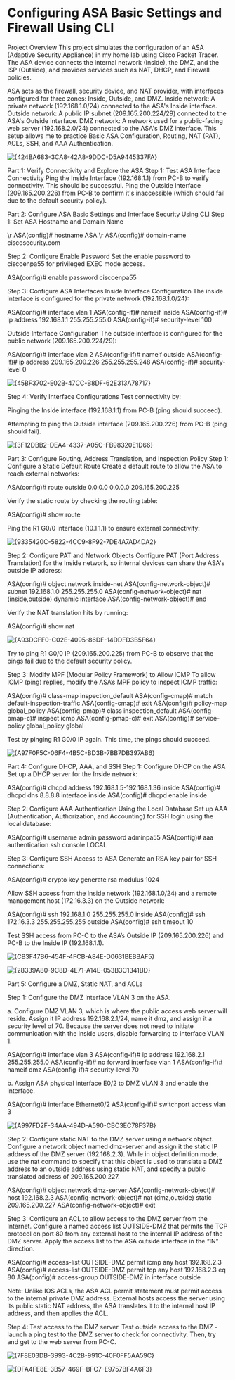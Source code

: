 # Configuring ASA Basic Settings and Firewall Using CLI

Project Overview
This project simulates the configuration of an ASA (Adaptive Security Appliance) in my home lab using Cisco Packet Tracer. The ASA device connects the internal network (Inside), the DMZ, and the ISP (Outside), and provides services such as NAT, DHCP, and Firewall policies.

ASA acts as the firewall, security device, and NAT provider, with interfaces configured for three zones: Inside, Outside, and DMZ.
Inside network: A private network (192.168.1.0/24) connected to the ASA's Inside interface.
Outside network: A public IP subnet (209.165.200.224/29) connected to the ASA's Outside interface.
DMZ network: A network used for a public-facing web server (192.168.2.0/24) connected to the ASA's DMZ interface.
This setup allows me to practice Basic ASA Configuration, Routing, NAT (PAT), ACLs, SSH, and AAA Authentication.

![{424BA683-3CA8-42A8-9DDC-D5A9445337FA}](https://github.com/user-attachments/assets/f50c6396-61dd-47a1-84ef-e8c93470c3a3)

Part 1: Verify Connectivity and Explore the ASA
Step 1: Test ASA Interface Connectivity
Ping the Inside Interface (192.168.1.1) from PC-B to verify connectivity. This should be successful.
Ping the Outside Interface (209.165.200.226) from PC-B to confirm it's inaccessible (which should fail due to the default security policy).

Part 2: Configure ASA Basic Settings and Interface Security Using CLI
Step 1: Set ASA Hostname and Domain Name

\r ASA(config)# hostname ASA
\r ASA(config)# domain-name ciscosecurity.com

Step 2: Configure Enable Password
Set the enable password to ciscoenpa55 for privileged EXEC mode access.

ASA(config)# enable password ciscoenpa55

Step 3: Configure ASA Interfaces
Inside Interface Configuration
The inside interface is configured for the private network (192.168.1.0/24):

ASA(config)# interface vlan 1
ASA(config-if)# nameif inside
ASA(config-if)# ip address 192.168.1.1 255.255.255.0
ASA(config-if)# security-level 100

Outside Interface Configuration
The outside interface is configured for the public network (209.165.200.224/29):

ASA(config)# interface vlan 2
ASA(config-if)# nameif outside
ASA(config-if)# ip address 209.165.200.226 255.255.255.248
ASA(config-if)# security-level 0

![{45BF3702-E02B-47CC-B8DF-62E313A78717}](https://github.com/user-attachments/assets/25dc6bfe-2831-4785-82b2-38e4f335eac1)

Step 4: Verify Interface Configurations
Test connectivity by:

Pinging the Inside interface (192.168.1.1) from PC-B (ping should succeed).

Attempting to ping the Outside interface (209.165.200.226) from PC-B (ping should fail).

![{3F12DBB2-DEA4-4337-A05C-FB98320E1D66}](https://github.com/user-attachments/assets/b04facfe-3395-4078-9718-fe3099fe6f37)

Part 3: Configure Routing, Address Translation, and Inspection Policy
Step 1: Configure a Static Default Route
Create a default route to allow the ASA to reach external networks:

ASA(config)# route outside 0.0.0.0 0.0.0.0 209.165.200.225

Verify the static route by checking the routing table:

ASA(config)# show route

Ping the R1 G0/0 interface (10.1.1.1) to ensure external connectivity:

![{9335420C-5822-4CC9-8F92-7DE4A7AD4DA2}](https://github.com/user-attachments/assets/408994ca-d9aa-4422-9086-e2921e98f740)

Step 2: Configure PAT and Network Objects
Configure PAT (Port Address Translation) for the Inside network, so internal devices can share the ASA's outside IP address:

ASA(config)# object network inside-net
ASA(config-network-object)# subnet 192.168.1.0 255.255.255.0
ASA(config-network-object)# nat (inside,outside) dynamic interface
ASA(config-network-object)# end

Verify the NAT translation hits by running:

ASA(config)# show nat

![{A93DCFF0-C02E-4095-86DF-14DDFD3B5F64}](https://github.com/user-attachments/assets/9290ad6c-160e-4f77-aa6d-13aadd442b9a)

Try to ping R1 G0/0 IP (209.165.200.225) from PC-B to observe that the pings fail due to the default security policy.

Step 3: Modify MPF (Modular Policy Framework) to Allow ICMP
To allow ICMP (ping) replies, modify the ASA’s MPF policy to inspect ICMP traffic:

ASA(config)# class-map inspection_default
ASA(config-cmap)# match default-inspection-traffic
ASA(config-cmap)# exit
ASA(config)# policy-map global_policy
ASA(config-pmap)# class inspection_default
ASA(config-pmap-c)# inspect icmp
ASA(config-pmap-c)# exit
ASA(config)# service-policy global_policy global

Test by pinging R1 G0/0 IP again. This time, the pings should succeed.

![{A97F0F5C-06F4-4B5C-BD3B-7BB7DB397AB6}](https://github.com/user-attachments/assets/64e3d0e8-6b5b-4a45-9d6d-61a57ebaa9ad)

Part 4: Configure DHCP, AAA, and SSH
Step 1: Configure DHCP on the ASA
Set up a DHCP server for the Inside network:

ASA(config)# dhcpd address 192.168.1.5-192.168.1.36 inside
ASA(config)# dhcpd dns 8.8.8.8 interface inside
ASA(config)# dhcpd enable inside

Step 2: Configure AAA Authentication Using the Local Database
Set up AAA (Authentication, Authorization, and Accounting) for SSH login using the local database:

ASA(config)# username admin password adminpa55
ASA(config)# aaa authentication ssh console LOCAL

Step 3: Configure SSH Access to ASA
Generate an RSA key pair for SSH connections:

ASA(config)# crypto key generate rsa modulus 1024

Allow SSH access from the Inside network (192.168.1.0/24) and a remote management host (172.16.3.3) on the Outside network:

ASA(config)# ssh 192.168.1.0 255.255.255.0 inside
ASA(config)# ssh 172.16.3.3 255.255.255.255 outside
ASA(config)# ssh timeout 10

Test SSH access from PC-C to the ASA’s Outside IP (209.165.200.226) and PC-B to the Inside IP (192.168.1.1).

![{CB3F47B6-454F-4FCB-A84E-D0631BEBBAF5}](https://github.com/user-attachments/assets/072441d9-75ed-4113-b20e-bc48531842c9)

![{28339A80-9C8D-4E71-A14E-053B3C1341BD}](https://github.com/user-attachments/assets/8e0b7c59-963d-4d4d-a44b-1f57917bee60)


Part 5: Configure a DMZ, Static NAT, and ACLs

Step 1: Configure the DMZ interface VLAN 3 on the ASA.

a. Configure DMZ VLAN 3, which is where the public access web server will reside. Assign it IP address
192.168.2.1/24, name it dmz, and assign it a security level of 70. Because the server does not need to
initiate communication with the inside users, disable forwarding to interface VLAN 1.

ASA(config)# interface vlan 3
ASA(config-if)# ip address 192.168.2.1 255.255.255.0
ASA(config-if)# no forward interface vlan 1
ASA(config-if)# nameif dmz
ASA(config-if)# security-level 70


b. Assign ASA physical interface E0/2 to DMZ VLAN 3 and enable the interface.

ASA(config)# interface Ethernet0/2
ASA(config-if)# switchport access vlan 3

![{A997FD2F-34AA-494D-A590-CBC3EC78F37B}](https://github.com/user-attachments/assets/974d96c2-5a7e-40e7-a18d-ff6747fb156c)

Step 2: Configure static NAT to the DMZ server using a network object.
Configure a network object named dmz-server and assign it the static IP address of the DMZ server
(192.168.2.3). While in object definition mode, use the nat command to specify that this object is used to
translate a DMZ address to an outside address using static NAT, and specify a public translated address of
209.165.200.227.

ASA(config)# object network dmz-server
ASA(config-network-object)# host 192.168.2.3
ASA(config-network-object)# nat (dmz,outside) static 209.165.200.227
ASA(config-network-object)# exit

Step 3: Configure an ACL to allow access to the DMZ server from the Internet.
Configure a named access list OUTSIDE-DMZ that permits the TCP protocol on port 80 from any external
host to the internal IP address of the DMZ server. Apply the access list to the ASA outside interface in the “IN”
direction.

ASA(config)# access-list OUTSIDE-DMZ permit icmp any host 192.168.2.3
ASA(config)# access-list OUTSIDE-DMZ permit tcp any host 192.168.2.3 eq 80
ASA(config)# access-group OUTSIDE-DMZ in interface outside

Note: Unlike IOS ACLs, the ASA ACL permit statement must permit access to the internal private DMZ
address. External hosts access the server using its public static NAT address, the ASA translates it to the
internal host IP address, and then applies the ACL.

Step 4: Test access to the DMZ server.
Test outside access to the DMZ - launch a ping test to the DMZ server to check for connectivity. Then, try and
get to the web server from PC-C.

![{7F8E03DB-3993-4C2B-991C-40F0FF5AA59C}](https://github.com/user-attachments/assets/4776a7ad-c9e8-4dbd-b823-2cc32a475283)

![{DFA4FE8E-3B57-469F-BFC7-E9757BF4A6F3}](https://github.com/user-attachments/assets/ddf568f3-6230-416c-8796-77bcd7abd44a)
